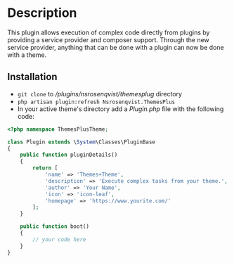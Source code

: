 # Description

This plugin allows execution of complex code directly from plugins by providing
a service provider and composer support. Through the new service provider, 
anything that can be done with a plugin can now be done with a theme.

## Installation

* `git clone` to */plugins/nsrosenqvist/themesplug* directory
* `php artisan plugin:refresh Nsrosenqvist.ThemesPlus`
* In your active theme's directory add a *Plugin.php* file with the following code:
```php
<?php namespace ThemesPlusTheme;

class Plugin extends \System\Classes\PluginBase
{
    public function pluginDetails()
    {
        return [
            'name' => 'Themes+Theme',
            'description' => 'Execute complex tasks from your theme.',
            'author' => 'Your Name',
            'icon' => 'icon-leaf',
            'homepage' => 'https://www.yourite.com/'
        ];
    }

    public function boot()
    {
        // your code here
    }
}
```